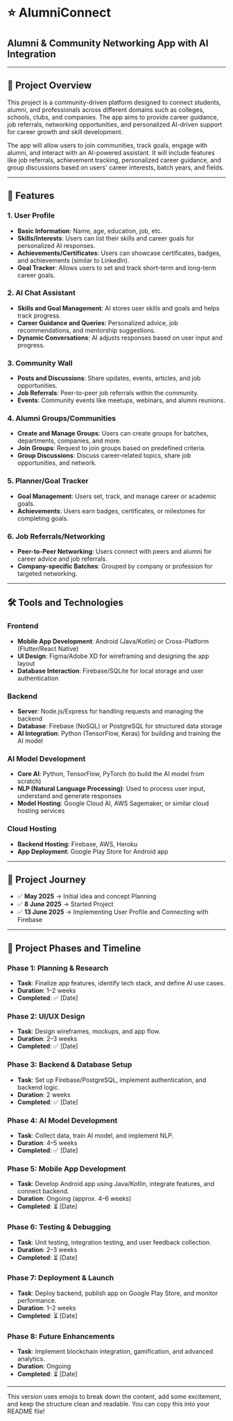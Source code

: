 # ⭐ **AlumniConnect**  
## **Alumni & Community Networking App with AI Integration**  

---

## 📝 **Project Overview**  
This project is a community-driven platform designed to connect students, alumni, and professionals across different domains such as colleges, schools, clubs, and companies. The app aims to provide career guidance, job referrals, networking opportunities, and personalized AI-driven support for career growth and skill development.

The app will allow users to join communities, track goals, engage with alumni, and interact with an AI-powered assistant. It will include features like job referrals, achievement tracking, personalized career guidance, and group discussions based on users' career interests, batch years, and fields.

---

## 🔑 **Features**  

### 1. **User Profile**  
- **Basic Information**: Name, age, education, job, etc.  
- **Skills/Interests**: Users can list their skills and career goals for personalized AI responses.  
- **Achievements/Certificates**: Users can showcase certificates, badges, and achievements (similar to LinkedIn).  
- **Goal Tracker**: Allows users to set and track short-term and long-term career goals.  

### 2. **AI Chat Assistant**  
- **Skills and Goal Management**: AI stores user skills and goals and helps track progress.  
- **Career Guidance and Queries**: Personalized advice, job recommendations, and mentorship suggestions.  
- **Dynamic Conversations**: AI adjusts responses based on user input and progress.

### 3. **Community Wall**  
- **Posts and Discussions**: Share updates, events, articles, and job opportunities.  
- **Job Referrals**: Peer-to-peer job referrals within the community.  
- **Events**: Community events like meetups, webinars, and alumni reunions.

### 4. **Alumni Groups/Communities**  
- **Create and Manage Groups**: Users can create groups for batches, departments, companies, and more.  
- **Join Groups**: Request to join groups based on predefined criteria.  
- **Group Discussions**: Discuss career-related topics, share job opportunities, and network.

### 5. **Planner/Goal Tracker**  
- **Goal Management**: Users set, track, and manage career or academic goals.  
- **Achievements**: Users earn badges, certificates, or milestones for completing goals.

### 6. **Job Referrals/Networking**  
- **Peer-to-Peer Networking**: Users connect with peers and alumni for career advice and job referrals.  
- **Company-specific Batches**: Grouped by company or profession for targeted networking.

---

## 🛠️ **Tools and Technologies**  

### **Frontend**  
- **Mobile App Development**: Android (Java/Kotlin) or Cross-Platform (Flutter/React Native)  
- **UI Design**: Figma/Adobe XD for wireframing and designing the app layout  
- **Database Interaction**: Firebase/SQLite for local storage and user authentication

### **Backend**  
- **Server**: Node.js/Express for handling requests and managing the backend  
- **Database**: Firebase (NoSQL) or PostgreSQL for structured data storage  
- **AI Integration**: Python (TensorFlow, Keras) for building and training the AI model

### **AI Model Development**  
- **Core AI**: Python, TensorFlow, PyTorch (to build the AI model from scratch)  
- **NLP (Natural Language Processing)**: Used to process user input, understand and generate responses  
- **Model Hosting**: Google Cloud AI, AWS Sagemaker, or similar cloud hosting services

### **Cloud Hosting**  
- **Backend Hosting**: Firebase, AWS, Heroku  
- **App Deployment**: Google Play Store for Android app

---

## 📜 **Project Journey**  
- ✅ **May 2025** → Initial idea and concept Planning
- ✅ **8 June 2025** → Started Project
- ✅ **13 June 2025** → Implementing User Profile and Connecting with Firebase
  


---

## 📅 **Project Phases and Timeline**  

### **Phase 1: Planning & Research**  
- **Task**: Finalize app features, identify tech stack, and define AI use cases.  
- **Duration**: 1–2 weeks  
- **Completed**: ✅ [Date]

### **Phase 2: UI/UX Design**  
- **Task**: Design wireframes, mockups, and app flow.  
- **Duration**: 2–3 weeks  
- **Completed**: ✅ [Date]

### **Phase 3: Backend & Database Setup**  
- **Task**: Set up Firebase/PostgreSQL, implement authentication, and backend logic.  
- **Duration**: 2 weeks  
- **Completed**: ✅ [Date]

### **Phase 4: AI Model Development**  
- **Task**: Collect data, train AI model, and implement NLP.  
- **Duration**: 4–5 weeks  
- **Completed**: ✅ [Date]

### **Phase 5: Mobile App Development**  
- **Task**: Develop Android app using Java/Kotlin, integrate features, and connect backend.  
- **Duration**: Ongoing (approx. 4–6 weeks)  
- **Completed**: ⏳ [Date]

### **Phase 6: Testing & Debugging**  
- **Task**: Unit testing, integration testing, and user feedback collection.  
- **Duration**: 2–3 weeks  
- **Completed**: ⏳ [Date]

### **Phase 7: Deployment & Launch**  
- **Task**: Deploy backend, publish app on Google Play Store, and monitor performance.  
- **Duration**: 1–2 weeks  
- **Completed**: ⏳ [Date]

### **Phase 8: Future Enhancements**  
- **Task**: Implement blockchain integration, gamification, and advanced analytics.  
- **Duration**: Ongoing  
- **Completed**: ⏳ [Date]

---

This version uses emojis to break down the content, add some excitement, and keep the structure clean and readable. You can copy this into your README file!
